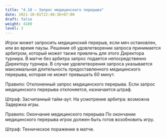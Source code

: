 ```yaml
---
title: "4.18 – Запрос медицинского перерыва"
date: 2021-10-01T22:40:36+07:00
draft: false
weight: 4180
level: 3
---
```


Игрок может запросить медицинский перерыв, если мяч остановлен, или во время паузы.
Решение об удовлетворении запроса принимается арбитром, который может также привлечь для
этого Директора турнира. В матче без арбитра запрос подается непосредственно Директору
турнира.
В случае удовлетворения запроса указывается максимальная длительность предоставленного
медицинского перерыва, которая не может превышать 60 минут.

Правило: Отклоненный запрос медицинского перерыва.
Если запрос медицинского перерыва отклоняется, назначается штраф.

Штраф: Засчитанный тайм-аут. На усмотрение арбитра: возможна Задержка игры.

Правило: Окончание медицинского перерыва
По окончании медицинского перерыва игрок должен быть готов возобновить игру.

Штраф: Техническое поражение в матче.